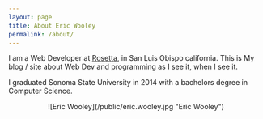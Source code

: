 ```yaml
---
layout: page
title: About Eric Wooley
permalink: /about/
---
```


I am a Web Developer at [Rosetta](http://www.rosetta.com/), in San Luis Obispo california. This is My blog / site
about Web Dev and programming as I see it, when I see it.

I graduated Sonoma State University in 2014 with a bachelors degree in Computer Science.

<center>![Eric Wooley](/public/eric.wooley.jpg "Eric Wooley")</center>